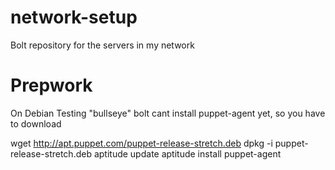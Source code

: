 # network-setup
Bolt repository for the servers in my network

# Prepwork

On Debian Testing "bullseye" bolt cant install puppet-agent yet, so you have to download

wget http://apt.puppet.com/puppet-release-stretch.deb
dpkg -i puppet-release-stretch.deb
aptitude update
aptitude install puppet-agent


